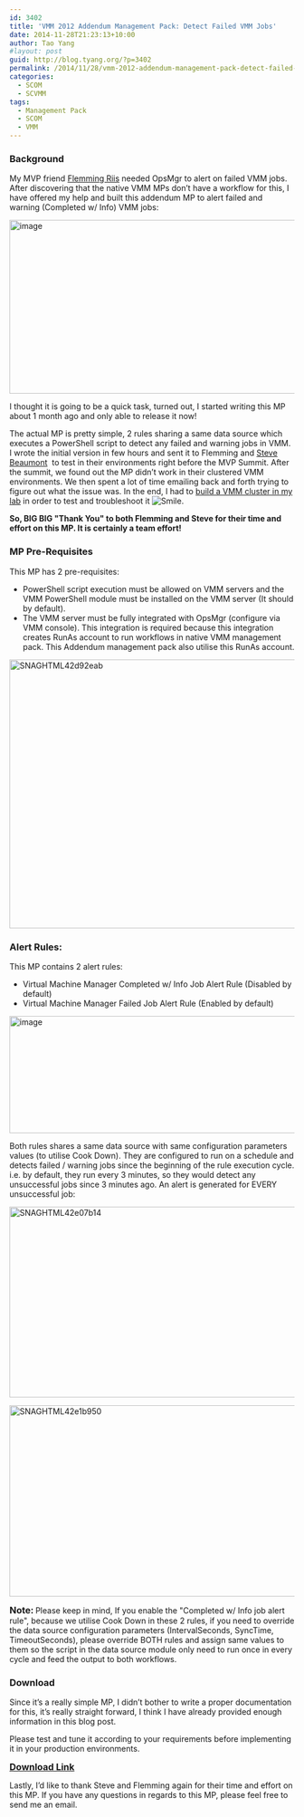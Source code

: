 ```yaml
---
id: 3402
title: 'VMM 2012 Addendum Management Pack: Detect Failed VMM Jobs'
date: 2014-11-28T21:23:13+10:00
author: Tao Yang
#layout: post
guid: http://blog.tyang.org/?p=3402
permalink: /2014/11/28/vmm-2012-addendum-management-pack-detect-failed-vmm-jobs/
categories:
  - SCOM
  - SCVMM
tags:
  - Management Pack
  - SCOM
  - VMM
---
```

<h3>Background</h3>
My MVP friend <a href="http://flemmingriis.com/">Flemming Riis</a> needed OpsMgr to alert on failed VMM jobs. After discovering that the native VMM MPs don’t have a workflow for this, I have offered my help and built this addendum MP to alert failed and warning (Completed w/ Info) VMM jobs:

<a href="http://blog.tyang.org/wp-content/uploads/2014/11/image22.png"><img style="background-image: none; padding-top: 0px; padding-left: 0px; display: inline; padding-right: 0px; border: 0px;" title="image" src="http://blog.tyang.org/wp-content/uploads/2014/11/image_thumb22.png" alt="image" width="684" height="307" border="0" /></a>

I thought it is going to be a quick task, turned out, I started writing this MP about 1 month ago and only able to release it now!

The actual MP is pretty simple, 2 rules sharing a same data source which executes a PowerShell script to detect any failed and warning jobs in VMM. I wrote the initial version in few hours and sent it to Flemming and <a href="http://www.systemcenter.ninja/">Steve Beaumont</a>  to test in their environments right before the MVP Summit. After the summit, we found out the MP didn’t work in their clustered VMM environments. We then spent a lot of time emailing back and forth trying to figure out what the issue was. In the end, I had to <a href="http://blog.tyang.org/2014/11/19/installing-vmm-2012-r2-cluster-lab/">build a VMM cluster in my lab</a> in order to test and troubleshoot it <img class="wlEmoticon wlEmoticon-smile" style="border-style: none;" src="http://blog.tyang.org/wp-content/uploads/2014/11/wlEmoticon-smile1.png" alt="Smile" />.

<strong>So, BIG BIG "Thank You" to both Flemming and Steve for their time and effort on this MP. It is certainly a team effort!</strong>
<h3>MP Pre-Requisites</h3>
This MP has 2 pre-requisites:
<ul>
	<li>PowerShell script execution must be allowed on VMM servers and the VMM PowerShell module must be installed on the VMM server (It should by default).</li>
	<li>The VMM server must be fully integrated with OpsMgr (configure via VMM console). This integration is required because this integration creates RunAs account to run workflows in native VMM management pack. This Addendum management pack also utilise this RunAs account.</li>
</ul>
<a href="http://blog.tyang.org/wp-content/uploads/2014/11/SNAGHTML42d92eab.png"><img style="background-image: none; padding-top: 0px; padding-left: 0px; display: inline; padding-right: 0px; border: 0px;" title="SNAGHTML42d92eab" src="http://blog.tyang.org/wp-content/uploads/2014/11/SNAGHTML42d92eab_thumb.png" alt="SNAGHTML42d92eab" width="575" height="475" border="0" /></a>
<h3>Alert Rules:</h3>
This MP contains 2 alert rules:
<ul>
	<li>Virtual Machine Manager Completed w/ Info Job Alert Rule (Disabled by default)</li>
	<li>Virtual Machine Manager Failed Job Alert Rule (Enabled by default)</li>
</ul>
<a href="http://blog.tyang.org/wp-content/uploads/2014/11/image23.png"><img style="background-image: none; padding-top: 0px; padding-left: 0px; display: inline; padding-right: 0px; border: 0px;" title="image" src="http://blog.tyang.org/wp-content/uploads/2014/11/image_thumb23.png" alt="image" width="551" height="207" border="0" /></a>

Both rules shares a same data source with same configuration parameters values (to utilise Cook Down). They are configured to run on a schedule and detects failed / warning jobs since the beginning of the rule execution cycle. i.e. by default, they run every 3 minutes, so they would detect any unsuccessful jobs since 3 minutes ago. An alert is generated for EVERY unsuccessful job:

<a href="http://blog.tyang.org/wp-content/uploads/2014/11/SNAGHTML42e07b14.png"><img style="background-image: none; padding-top: 0px; padding-left: 0px; display: inline; padding-right: 0px; border: 0px;" title="SNAGHTML42e07b14" src="http://blog.tyang.org/wp-content/uploads/2014/11/SNAGHTML42e07b14_thumb.png" alt="SNAGHTML42e07b14" width="553" height="337" border="0" /></a>

<a href="http://blog.tyang.org/wp-content/uploads/2014/11/SNAGHTML42e1b950.png"><img style="background-image: none; padding-top: 0px; padding-left: 0px; display: inline; padding-right: 0px; border: 0px;" title="SNAGHTML42e1b950" src="http://blog.tyang.org/wp-content/uploads/2014/11/SNAGHTML42e1b950_thumb.png" alt="SNAGHTML42e1b950" width="556" height="338" border="0" /></a>

<strong><span style="font-size: medium;">Note:</span> </strong>Please keep in mind, If you enable the "Completed w/ Info job alert rule", because we utilise Cook Down in these 2 rules, if you need to override the data source configuration parameters (IntervalSeconds, SyncTime, TimeoutSeconds), please override BOTH rules and assign same values to them so the script in the data source module only need to run once in every cycle and feed the output to both workflows.
<h3>Download</h3>
Since it’s a really simple MP, I didn’t bother to write a proper documentation for this, it’s really straight forward, I think I have already provided enough information in this blog post.

Please test and tune it according to your requirements before implementing it in your production environments.

<strong><span style="font-size: medium;"><a href="http://blog.tyang.org/wp-content/uploads/2014/11/System.Center.VMM2012.Addendum.zip">Download Link</a></span></strong>

Lastly, I’d like to thank Steve and Flemming again for their time and effort on this MP. If you have any questions in regards to this MP, please feel free to send me an email.